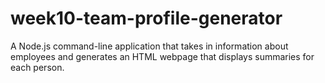 # week10-team-profile-generator
A Node.js command-line application that takes in information about employees and generates an HTML webpage that displays summaries for each person.
